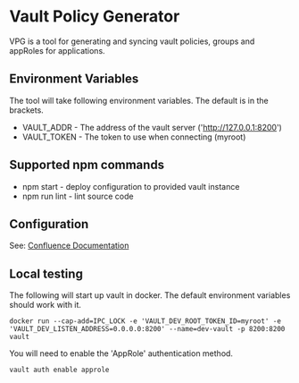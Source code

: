 # Vault Policy Generator #

VPG is a tool for generating and syncing vault policies, groups and appRoles for applications.

## Environment Variables ##

The tool will take following environment variables. The default is in the brackets.

* VAULT_ADDR - The address of the vault server ('http://127.0.0.1:8200')
* VAULT_TOKEN - The token to use when connecting (myroot)

## Supported npm commands ##

* npm start - deploy configuration to provided vault instance
* npm run lint - lint source code

## Configuration ##

See: [Confluence Documentation](https://apps.nrs.gov.bc.ca/int/confluence/display/AD/How+to+configure+the+Vault+Policy+Generator+tool)

## Local testing ##

The following will start up vault in docker. The default environment variables should work with it.

`docker run --cap-add=IPC_LOCK -e 'VAULT_DEV_ROOT_TOKEN_ID=myroot' -e 'VAULT_DEV_LISTEN_ADDRESS=0.0.0.0:8200' --name=dev-vault -p 8200:8200 vault`

You will need to enable the 'AppRole' authentication method.

`vault auth enable approle`
